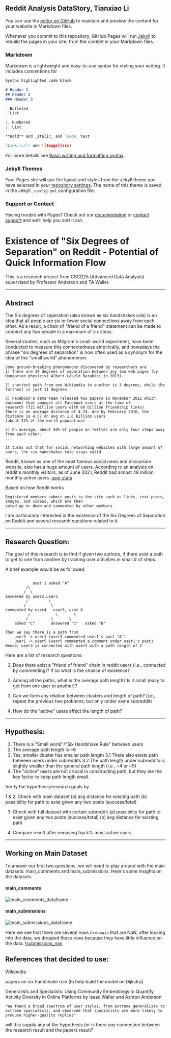 ## Reddit Analysis DataStory, Tianxiao Li

You can use the [editor on GitHub](https://github.com/tonyli1121/Reddit-Analysis/edit/gh-pages/index.md) to maintain and preview the content for your website in Markdown files.

Whenever you commit to this repository, GitHub Pages will run [Jekyll](https://jekyllrb.com/) to rebuild the pages in your site, from the content in your Markdown files.

### Markdown

Markdown is a lightweight and easy-to-use syntax for styling your writing. It includes conventions for

```markdown
Syntax highlighted code block

# Header 1
## Header 2
### Header 3

- Bulleted
- List

1. Numbered
2. List

**Bold** and _Italic_ and `Code` text

[Link](url) and ![Image](src)
```

For more details see [Basic writing and formatting syntax](https://docs.github.com/en/github/writing-on-github/getting-started-with-writing-and-formatting-on-github/basic-writing-and-formatting-syntax).

### Jekyll Themes

Your Pages site will use the layout and styles from the Jekyll theme you have selected in your [repository settings](https://github.com/tonyli1121/Reddit-Analysis/settings/pages). The name of this theme is saved in the Jekyll `_config.yml` configuration file.

### Support or Contact

Having trouble with Pages? Check out our [documentation](https://docs.github.com/categories/github-pages-basics/) or [contact support](https://support.github.com/contact) and we’ll help you sort it out.


# Existence of "Six Degrees of Separation" on Reddit - Potential of Quick Information Flow

This is a research project from CSCD25 (Advanced Data Analysis) supervised by Professor Anderson and TA Waller.

---

## Abstract

The Six degrees of seperation (also known as six handshakes rule) is an idea that all people are six or fewer social connections away from each other. As a result, a chain of "friend of a friend" statement can be made to connect any two people in a maximum of six steps. 

Several studies, such as Milgram's small-world experiment, have been conducted to measure this connectedness empirically, and nowadays the phrase "six degrees of separation" is now often used as a synonym for the idea of the "small world" phenomenon.

    Some ground-breaking phenomenons discovered by researchers are 
	1) There are 19 degrees of separation between any two web pages (by Hungarian physicist Albert-László Barabási in 2013). 
	
	2) shortest path from one Wikipedia to another is 3 degrees, while the furthest is just 11 degrees. 
	
	3) Facebook's data team released two papers in November 2011 which document that amongst all Facebook users at the time of
	research (721 million users with 69 billion friendship links) 
	There is an average distance of 4.74. And by February 2016, the distance is 4.57 on avg on 1.6 billion users 
	(about 22% of the world population)
	
	4) On average, about 50% of people on Twitter are only four steps away from each other.
	...

	It turns out that for social networking websites with large amount of users, the six handshakes rule stays valid. 
	
Reddit, known as one of the most famous social news and discussion website, also has a huge amount of users. According to an analysis on reddit's monthly visitors, as of June 2021, Reddit had almost 48 million monthly active users.	[user stats](https://www.statista.com/statistics/443332/reddit-monthly-visitors/) 

Based on how Reddit works

	Registered members submit posts to the site such as links, text posts, images, and videos, which are then 
    voted up or down and commented by other members
	
I am particularly interested in the existence of the Six Degrees of Separation on Reddit and several research questions related to it.

---

## Research Question:

The goal of this research is to find if given two authors, if there exist a path to get to one from another by tracking user activities in small # of steps.
	
A brief example would be as followed:
```

            user 1 asked "A" 
		 /\
		/  \
answered by user2,user3
	     /         \
	    /           \
commented by user4   user5, user 6
          /	          \       \
         /		    \       \
    asked "C"       answered "C"   asked "B"

Then we say there is a path from 
	user3 -> user1 (user3 commented user1's post "A")
	user1 -> user5 (user5 commented a comment under user1's post)
Hence, user3 is connected with user5 with a path length of 2
```
Here are a list of research questions:
    
1. Does there exist a "friend of friend" chain in reddit users (i.e., connected by commenting)? If so what is the chance of existence?

2. Among all the paths, what is the average path length? Is it small (easy to get from one user to another)?
    
3. Can we form any relation between clusters and length of path?
    (i.e., repeat the previous two problems, but only under same subreddit)
    
4. How do the "active" users affect the length of path?

---

## Hypothesis:
	
1. There is a "Small world"/"Six Handshake Rule" between users
2. The average path length is ~6 
3. Yes, smaller cluster has smaller path length
	3.1 There also exists path between users under subreddits
	3.2 The path length under subreddits is slightly smaller than the general path length (i.e., ~4 or ~5)
4. The "active" users are not crucial in constructing path, but they are the key factor to keep path length small.
	
Verify the hypothesis/research goals by
	
1 & 2. Check with main dataset
    (a) avg distance for existing path
    (b) possibility for path to exist given any two posts (success/total)

3. Check with full dataset with certain subreddit
   (a) possibility for path to exist given any two posts (success/total)
   (b) avg distance for existing path
    
3. Compare result after removing top k% most active users.

---

## Working on Main Dataset

To answer our first two questions, we will need to play around with the main datasets: main_comments and main_submissions. Here's some insights on the datasets.

#### main_comments

![main_comments_dataframe](pictures/main_comments.png)


#### main_submissions

![main_submissions_dataframe](pictures/main_submissions.png)

Here we see that there are several rows in `domain` that are NaN, after looking into the data, we dropped these rows because they have little influence on the data.
[!submissions_nan](pictures/submissions_nan.png)



	
## References that decided to use:

Wikipedia

papers on six handshake rule (to help build the model on Dijkstra)

Generalists and Specialists: Using Community Embeddings to Quantify Activity Diversity in Online Platforms by Isaac Waller and Ashton Anderson

	"We found a broad spectrum of user styles, from extreme generalists to extreme specialists, and observed that specialists are more likely to produce higher-quality replies"
	
will this supply any of the hypothesis (or is there any connection between the research result and the papers result?


